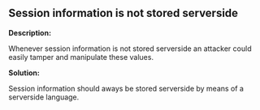 
Session information is not stored serverside
-------

**Description:**

Whenever session information is not stored serverside an attacker could easily tamper 
and manipulate these values.


**Solution:**

Session information should aways be stored serverside by means of a serverside language.

	